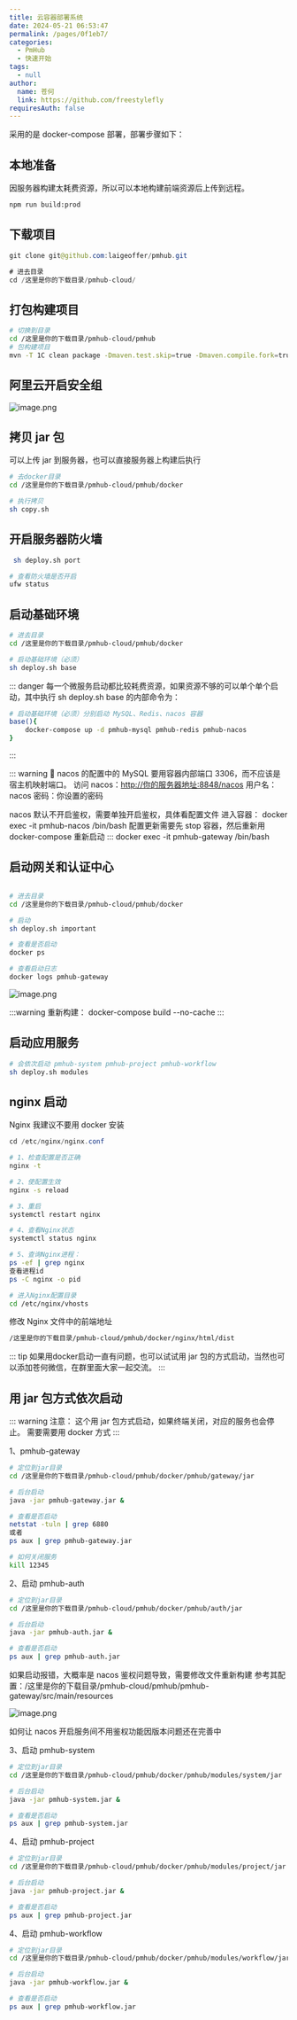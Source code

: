 ```yaml
---
title: 云容器部署系统
date: 2024-05-21 06:53:47
permalink: /pages/0f1eb7/
categories: 
  - PmHub
  - 快速开始
tags: 
  - null
author: 
  name: 苍何
  link: https://github.com/freestylefly
requiresAuth: false
---
```


采用的是 docker-compose 部署，部署步骤如下：


## 本地准备

因服务器构建太耗费资源，所以可以本地构建前端资源后上传到远程。

```bash
npm run build:prod
```

## 下载项目

```java
git clone git@github.com:laigeoffer/pmhub.git

# 进去目录
cd /这里是你的下载目录/pmhub-cloud/

```

## 打包构建项目

```bash
# 切换到目录
cd /这里是你的下载目录/pmhub-cloud/pmhub
# 包构建项目
mvn -T 1C clean package -Dmaven.test.skip=true -Dmaven.compile.fork=true

```

## 阿里云开启安全组

![image.png](https://cdn.tobebetterjavaer.com/stutymore/1716722906304-d6f071f4-daa4-4eec-b7b0-dbda24ddfa29.png)



## 拷贝 jar 包

可以上传 jar 到服务器，也可以直接服务器上构建后执行

```bash
# 去docker目录
cd /这里是你的下载目录/pmhub-cloud/pmhub/docker

# 执行拷贝
sh copy.sh

```

## 开启服务器防火墙

```bash
 sh deploy.sh port

# 查看防火墙是否开启
ufw status
```

## 启动基础环境

```bash
# 进去目录
cd /这里是你的下载目录/pmhub-cloud/pmhub/docker

# 启动基础环境（必须）
sh deploy.sh base
```




::: danger
每一个微服务启动都比较耗费资源，如果资源不够的可以单个单个启动，其中执行 sh deploy.sh base 的内部命令为：
```bash
# 启动基础环境（必须）分别启动 MySQL、Redis、nacos 容器
base(){
	docker-compose up -d pmhub-mysql pmhub-redis pmhub-nacos
}

```
:::



::: warning
👊 nacos 的配置中的 MySQL 要用容器内部端口 3306，而不应该是宿主机映射端口。
访问 nacos：[http://你的服务器地址:8848/nacos](http://你的服务器地址:8848/nacos)
用户名：nacos
密码：你设置的密码


nacos 默认不开启鉴权，需要单独开启鉴权，具体看配置文件
进入容器： docker exec -it pmhub-nacos /bin/bash 
配置更新需要先 stop 容器，然后重新用 docker-compose 重新启动
:::
docker exec -it pmhub-gateway /bin/bash 


## 启动网关和认证中心

```bash

# 进去目录
cd /这里是你的下载目录/pmhub-cloud/pmhub/docker

# 启动
sh deploy.sh important

# 查看是否启动
docker ps

# 查看启动日志
docker logs pmhub-gateway


```

![image.png](https://cdn.tobebetterjavaer.com/stutymore/1716735254077-c38e63e1-61b5-4928-87b0-783426b70c8b.png)

:::warning
重新构建：
 docker-compose build --no-cache 
:::

## 启动应用服务

```bash
# 会依次启动 pmhub-system pmhub-project pmhub-workflow
sh deploy.sh modules
```

## nginx 启动

Nginx 我建议不要用 docker 安装

```java
cd /etc/nginx/nginx.conf
```

```bash
# 1、检查配置是否正确
nginx -t

# 2、使配置生效
nginx -s reload

# 3、重启
systemctl restart nginx

# 4、查看Nginx状态
systemctl status nginx

# 5、查询Nginx进程：
ps -ef | grep nginx
查看进程id
ps -C nginx -o pid

```

```bash
# 进入Nginx配置目录
cd /etc/nginx/vhosts
```

修改 Nginx 文件中的前端地址

```bash
/这里是你的下载目录/pmhub-cloud/pmhub/docker/nginx/html/dist

```

::: tip
如果用docker启动一直有问题，也可以试试用 jar 包的方式启动，当然也可以添加苍何微信，在群里面大家一起交流。
:::

## 用 jar 包方式依次启动

::: warning
注意：
这个用 jar 包方式启动，如果终端关闭，对应的服务也会停止。
需要需要用 docker 方式
:::

1、pmhub-gateway

```bash
# 定位到jar目录
cd /这里是你的下载目录/pmhub-cloud/pmhub/docker/pmhub/gateway/jar

# 后台启动
java -jar pmhub-gateway.jar & 

# 查看是否启动
netstat -tuln | grep 6880
或者
ps aux | grep pmhub-gateway.jar

# 如何关闭服务
kill 12345

```

2、启动 pmhub-auth

```bash
# 定位到jar目录
cd /这里是你的下载目录/pmhub-cloud/pmhub/docker/pmhub/auth/jar

# 后台启动
java -jar pmhub-auth.jar & 

# 查看是否启动
ps aux | grep pmhub-auth.jar


```

如果启动报错，大概率是 nacos 鉴权问题导致，需要修改文件重新构建
参考其配置：/这里是你的下载目录/pmhub-cloud/pmhub/pmhub-gateway/src/main/resources

![image.png](https://cdn.tobebetterjavaer.com/stutymore/1716804163147-2468eece-dd3d-4dc0-aa29-bd8e86770954.png)


如何让 nacos 开启服务间不用鉴权功能因版本问题还在完善中

3、启动 pmhub-system

```bash
# 定位到jar目录
cd /这里是你的下载目录/pmhub-cloud/pmhub/docker/pmhub/modules/system/jar

# 后台启动
java -jar pmhub-system.jar & 

# 查看是否启动
ps aux | grep pmhub-system.jar


```

4、启动 pmhub-project

```bash
# 定位到jar目录
cd /这里是你的下载目录/pmhub-cloud/pmhub/docker/pmhub/modules/project/jar

# 后台启动
java -jar pmhub-project.jar & 

# 查看是否启动
ps aux | grep pmhub-project.jar


```

4、启动 pmhub-workflow

```bash
# 定位到jar目录
cd /这里是你的下载目录/pmhub-cloud/pmhub/docker/pmhub/modules/workflow/jar

# 后台启动
java -jar pmhub-workflow.jar & 

# 查看是否启动
ps aux | grep pmhub-workflow.jar

```
